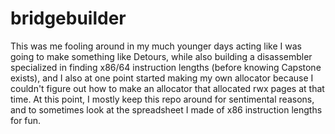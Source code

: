 # bridgebuilder

This was me fooling around in my much younger days acting like I was going to make something like Detours, while also building a disassembler specialized in finding x86/64 instruction lengths (before knowing Capstone exists), and I also at one point started making my own allocator because I couldn't figure out how to make an allocator that allocated rwx pages at that time. At this point, I mostly keep this repo around for sentimental reasons, and to sometimes look at the spreadsheet I made of x86 instruction lengths for fun.
